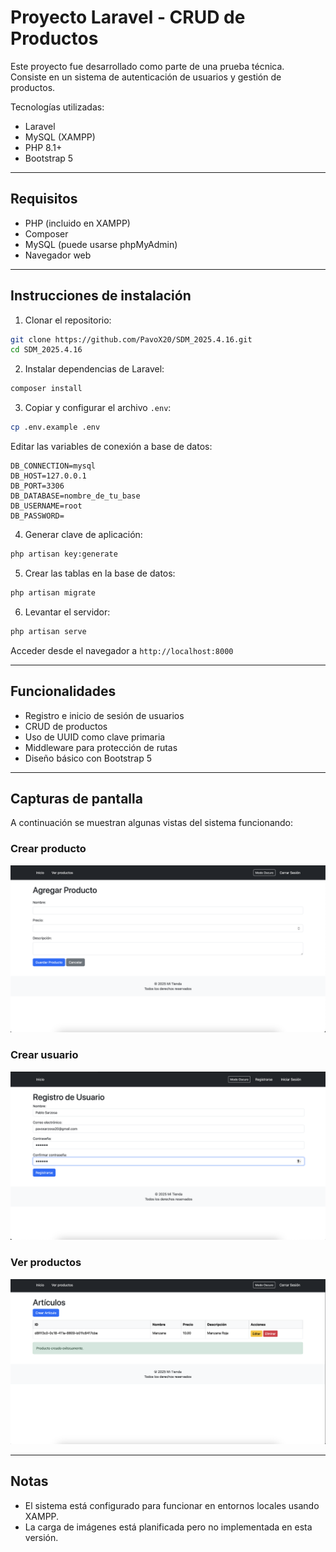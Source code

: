 # Proyecto Laravel - CRUD de Productos

Este proyecto fue desarrollado como parte de una prueba técnica.  
Consiste en un sistema de autenticación de usuarios y gestión de productos.

Tecnologías utilizadas:

- Laravel
- MySQL (XAMPP)
- PHP 8.1+
- Bootstrap 5

---

## Requisitos

- PHP (incluido en XAMPP)
- Composer
- MySQL (puede usarse phpMyAdmin)
- Navegador web

---

## Instrucciones de instalación

1. Clonar el repositorio:

```bash
git clone https://github.com/PavoX20/SDM_2025.4.16.git
cd SDM_2025.4.16
```

2. Instalar dependencias de Laravel:

```bash
composer install
```

3. Copiar y configurar el archivo `.env`:

```bash
cp .env.example .env
```

Editar las variables de conexión a base de datos:

```
DB_CONNECTION=mysql
DB_HOST=127.0.0.1
DB_PORT=3306
DB_DATABASE=nombre_de_tu_base
DB_USERNAME=root
DB_PASSWORD=
```

4. Generar clave de aplicación:

```bash
php artisan key:generate
```

5. Crear las tablas en la base de datos:

```bash
php artisan migrate
```

6. Levantar el servidor:

```bash
php artisan serve
```

Acceder desde el navegador a `http://localhost:8000`

---

## Funcionalidades

- Registro e inicio de sesión de usuarios
- CRUD de productos
- Uso de UUID como clave primaria
- Middleware para protección de rutas
- Diseño básico con Bootstrap 5

---

## Capturas de pantalla

A continuación se muestran algunas vistas del sistema funcionando:

### Crear producto
![Crear producto](Images/create_product.png)

### Crear usuario
![Crear usuario](Images/create_user.png)

### Ver productos
![Ver productos](Images/view_products.png)

---

## Notas

- El sistema está configurado para funcionar en entornos locales usando XAMPP.
- La carga de imágenes está planificada pero no implementada en esta versión.

